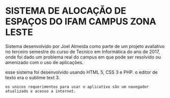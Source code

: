 <h1> SISTEMA DE ALOCAÇÃO DE ESPAÇOS DO IFAM CAMPUS ZONA LESTE </h1>

Sistema desenvolvido por Joel Almeida como parte de um projeto avaliativo no terceiro semestre do curso de Tecnico em Informática do ano de 2017, 
onde foi dado um problema real do campus em que pode ser resolvido ou amenizado com o uso de aplicações.

esse sistema foi desenvolvido usando HTML 5, CSS 3 e PHP.
o editor de texto era o sublime text 3.

```
os unicos requerimentos para usar o aplicativo são um navegador atualizado e acesso a internet.
```

